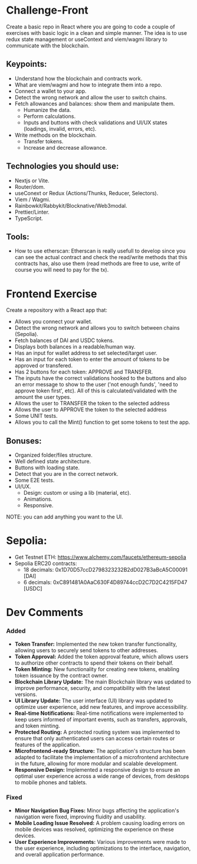 # Challenge-Front
Create a basic repo in React where you are going to code a couple of exercises with basic logic in a clean and simple manner.
The idea is to use redux state management or useContext and viem/wagmi library to communicate with the blockchain.

## **Keypoints:**

- Understand how the blockchain and contracts work.
- What are viem/wagmi and how to integrate them into a repo.
- Connect a wallet to your app.
- Detect the wrong network and allow the user to switch chains.
- Fetch allowances and balances: show them and manipulate them.
  - Humanize the data.
  - Perform calculations.
  - Inputs and buttons with check validations and UI/UX states (loadings, invalid, errors, etc).
- Write methods on the blockchain.
  - Transfer tokens.
  - Increase and decrease allowance.

## Technologies you should use:

- Nextjs or Vite.
- Router/dom.
- useConext or Redux (Actions/Thunks, Reducer, Selectors).
- Viem / Wagmi.
- Rainbowkit/Rabbykit/Blocknative/Web3modal.
- Prettier/Linter.
- TypeScript.

  
## Tools:
- How to use etherscan: Etherscan is really usefull to develop since you can see the actual contract and check the read/write methods that this contracts has, also use them (read methods are free to use, write of course you will need to pay for the tx).

# Frontend Exercise
Create a repository with a React app that:

- Allows you connect your wallet.
- Detect the wrong network and allows you to switch between chains (Sepolia).
- Fetch balances of DAI and USDC tokens.
- Displays both balances in a readable/human way.
- Has an input for wallet address to set selected/target user.
- Has an input for each token to enter the amount of tokens to be approved or transfered.
- Has 2 buttons for each token: APPROVE and TRANSFER.
- The inputs have the correct validations hooked to the buttons and also an error message to show to the user ('not enough funds', 'need to approve token first', etc). All of this is calculated/validated with the amount the user types.
- Allows the user to TRANSFER the token to the selected address
- Allows the user to APPROVE the token to the selected address
- Some UNIT tests.
- Allows you to call the Mint() function to get some tokens to test the app.

## Bonuses:

- Organized folder/files structure.
- Well defined state architecture.
- Buttons with loading state.
- Detect that you are in the correct network.
- Some E2E tests.
- UI/UX.
  - Design: custom or using a lib (material, etc).
  - Animations.
  - Responsive.

NOTE: you can add anything you want to the UI.

# Sepolia:
- Get Testnet ETH: https://www.alchemy.com/faucets/ethereum-sepolia
- Sepolia ERC20 contracts:
  - 18 decimals: 0x1D70D57ccD2798323232B2dD027B3aBcA5C00091 [DAI]
  - 6 decimals: 0xC891481A0AaC630F4D89744ccD2C7D2C4215FD47 [USDC]

# Dev Comments

### Added

*   **Token Transfer:** Implemented the new token transfer functionality, allowing users to securely send tokens to other addresses.
*   **Token Approval:** Added the token approval feature, which allows users to authorize other contracts to spend their tokens on their behalf.
*   **Token Minting:** New functionality for creating new tokens, enabling token issuance by the contract owner.
*   **Blockchain Library Update:** The main Blockchain library was updated to improve performance, security, and compatibility with the latest versions.
*   **UI Library Update:** The user interface (UI) library was updated to optimize user experience, add new features, and improve accessibility.
*   **Real-time Notifications:** Real-time notifications were implemented to keep users informed of important events, such as transfers, approvals, and token minting.
*   **Protected Routing:** A protected routing system was implemented to ensure that only authenticated users can access certain routes or features of the application.
*   **Microfrontend-ready Structure:** The application's structure has been adapted to facilitate the implementation of a microfrontend architecture in the future, allowing for more modular and scalable development.
*   **Responsive Design:** Implemented a responsive design to ensure an optimal user experience across a wide range of devices, from desktops to mobile phones and tablets.

### Fixed

*   **Minor Navigation Bug Fixes:** Minor bugs affecting the application's navigation were fixed, improving fluidity and usability.
*   **Mobile Loading Issue Resolved:** A problem causing loading errors on mobile devices was resolved, optimizing the experience on these devices.
*   **User Experience Improvements:** Various improvements were made to the user experience, including optimizations to the interface, navigation, and overall application performance.

